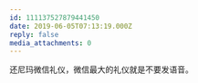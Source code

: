 ```yaml
---
id: 111137527879441450
date: 2019-06-05T07:13:19.000Z
reply: false
media_attachments: 0
---
```


还尼玛微信礼仪，微信最大的礼仪就是不要发语音。

